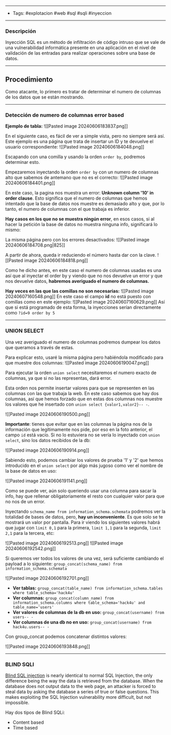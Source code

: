 ____
- Tags: #explotacion #web #sql #sqli #inyeccion 
____
### Descripción

Inyección SQL es un método de infiltración de código intruso que se vale de una vulnerabilidad informática presente en una aplicación en el nivel de validación de las entradas para realizar operaciones sobre una base de datos.​

______

## Procedimiento

Como atacante, lo primero es tratar de determinar el numero de columnas de los datos que se están mostrando.

_________

### Detección de numero de columnas error based

**Ejemplo de tabla:**
![[Pasted image 20240606183837.png]]

En el siguiente caso, es fácil de ver a simple vista, pero no siempre será así. Este ejemplo es una página que trata de insertar un ID y te devuelve el usuario correspondiente:
![[Pasted image 20240606184048.png]]

Escapando con una comilla y usando la orden ``order by``, podremos determinar esto.

Empezaremos inyectando la orden ``order by`` con un numero de columnas alto que sabemos de antemano que no es el correcto:
![[Pasted image 20240606184401.png]]

En este caso, la pagina nos muestra un error: **Unknown column '10' in order clause**. Esto significa que el numero de columnas que hemos intentado que la base de datos nos muestre es demasiado alto y que, por lo tanto, el numero de columnas con el que trabaja es inferior.

**Hay casos en los que no se muestra ningún error**, en esos casos, si al hacer la petición la base de datos no muestra ninguna info, significará lo mismo:

La misma página pero con los errores desactivados:
![[Pasted image 20240606184708.png|825]]

A partir de ahora, queda ir reduciendo el número hasta dar con la clave.
![[Pasted image 20240606184818.png]]

Como he dicho antes, en este caso el numero de columnas usadas es una así que al inyectar el order by y viendo que no nos devuelve un error y que nos devuelve datos, **habremos averiguado el numero de columnas.**

**Hay veces en las que las comillas no son necesarias:**
![[Pasted image 20240607160548.png]]
En este caso el campo **id** no está puesto con comillas como en este ejemplo:
![[Pasted image 20240607160629.png]]
Así que si está programado de esta forma, la inyecciones serían directamente como ``?id=9 order by 5``

______

### UNION SELECT

Una vez averiguado el numero de columnas podremos dumpear los datos que queramos a través de estas.

Para explicar esto, usaré la misma página pero habiéndola modificado para que muestre dos columnas:
![[Pasted image 20240606190047.png]]

Para ejecutar la orden ``union select`` necesitaremos el numero exacto de columnas, ya que si no las representas, dará error.

Esta orden nos permite insertar valores para que se representen en las columnas con las que trabaja la web. En este caso sabemos que hay dos columnas, así que hemos forzado que en estas dos columnas nos muestre los valores que he insertado con ``union select {valor1,valor2}-- -``. 

![[Pasted image 20240606190500.png]]

**Importante**: tienes que evitar que en las columnas la página nos de la información que legítimamente nos pide, por eso en la foto anterior, el campo ``id`` está vacío. Si no lo estuviera no se vería lo inyectado con ``union select``, sino los datos recibidos de la db:

![[Pasted image 20240606190914.png]]

Sabiendo esto, podemos cambiar los valores de prueba '1' y '2' que hemos introducido en el ``union select`` por algo más jugoso como ver el nombre de la base de datos en uso:

![[Pasted image 20240606191141.png]]

Como se puede ver, aún solo queriendo usar una columna para sacar la info, hay que rellenar obligatoriamente el resto con cualquier valor para que no nos de un error.

Inyectando ``schema_name from information_schema.schemata`` podremos ver la totalidad de bases de datos, pero, **hay un inconveniente**. Es que solo se te mostrará un valor por pantalla. Para ir viendo los siguientes valores habrá que jugar con ``limit 0,1`` para la primera, ``limit 1,1`` para la segunda, ``limit 2,1`` para la tercera, etc:

![[Pasted image 20240606192513.png]]
![[Pasted image 20240606192542.png]]

Si queremos ver todos los valores de una vez, será suficiente cambiando el payload a lo siguiente: ``group_concat(schema_name) from information_schema.schemata``

![[Pasted image 20240606192701.png]] 

- **Ver tablas:** ``group_concat(table_name) from information_schema.tables where table_schema='hack4u'``
- **Ver columnas:** ``group_concat(column_name) from information_schema.columns where table_schema='hack4u' and table_name='users'``
- **Ver valores de columnas de la db en uso:** ``group_concat(username) from users-- -``
- **Ver columnas de una db no en uso:** ``group_concat(username) from hack4u.users-- -``

Con group_concat podemos concatenar distintos valores:

![[Pasted image 20240606193848.png]]

_____

### BLIND SQLI

[Blind SQL injection](https://owasp.org/www-community/attacks/Blind_SQL_Injection) is nearly identical to normal SQL Injection, the only difference being the way the data is retrieved from the database. When the database does not output data to the web page, an attacker is forced to steal data by asking the database a series of true or false questions. This makes exploiting the SQL Injection vulnerability more difficult, but not impossible.

Hay dos tipos de Blind SQLi:
- Content based
- Time based
